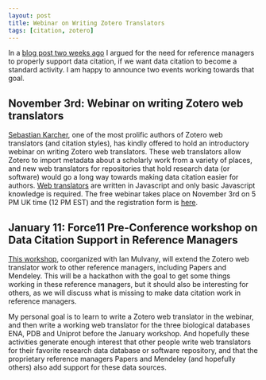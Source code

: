```yaml
---
layout: post
title: Webinar on Writing Zotero Translators
tags: [citation, zotero]
---
```


In a [blog post two weeks ago](/2014/10/01/please-keep-it-simple-citations-links-and-references/) I argued for the need for reference managers to properly support data citation, if we want data citation to become a standard activity. I am happy to announce two events working towards that goal.<!--more-->

## November 3rd: Webinar on writing Zotero web translators

[Sebastian Karcher](https://www.zotero.org/blog/community-spotlight-sebastian-karcher/), one of the most prolific authors of Zotero web translators (and citation styles), has kindly offered to hold an introductory webinar on writing Zotero web translators. These web translators allow Zotero to import metadata about a scholarly work from a variety of places, and new web translators for repositories that hold research data (or software) would go a long way towards making data citation easier for authors. [Web translators](https://www.zotero.org/support/dev/translators) are written in Javascript and only basic Javascript knowledge is required. The free webinar takes place on November 3rd on 5 PM UK time (12 PM EST) and the registration form is [here](http://www.eventbrite.com/e/writing-zotero-translators-webinar-tickets-13768797845).

## January 11: Force11 Pre-Conference workshop on Data Citation Support in Reference Managers

[This workshop](https://www.force11.org/meetings/force2015/pre-conference-meeting-list), coorganized with Ian Mulvany, will extend the Zotero web translator work to other reference managers, including Papers and Mendeley. This will be a hackathon with the goal to get some things working in these reference managers, but it should also be interesting for others, as we will discuss what is missing to make data citation work in reference managers.

My personal goal is to learn to write a Zotero web translator in the webinar, and then write a working web translator for the three biological databases ENA, PDB and Uniprot before the January workshop. And hopefully these activities generate enough interest that other people write web translators for their favorite research data database or software repository, and that the proprietary reference managers Papers and Mendeley (and hopefully others) also add support for these data sources.
